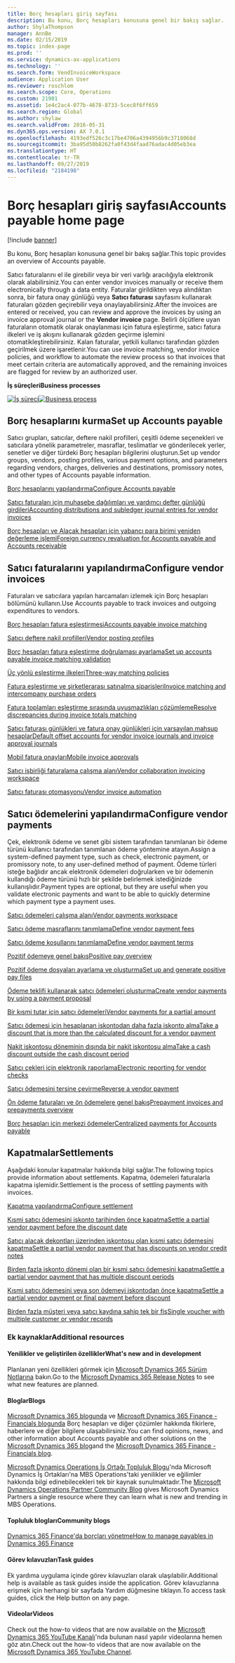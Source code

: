 ```yaml
---
title: Borç hesapları giriş sayfası
description: Bu konu, Borç hesapları konusuna genel bir bakış sağlar.
author: ShylaThompson
manager: AnnBe
ms.date: 02/15/2019
ms.topic: index-page
ms.prod: ''
ms.service: dynamics-ax-applications
ms.technology: ''
ms.search.form: VendInvoiceWorkspace
audience: Application User
ms.reviewer: roschlom
ms.search.scope: Core, Operations
ms.custom: 21901
ms.assetid: 1e4c2ac4-077b-4678-8733-5cec8f6ff659
ms.search.region: Global
ms.author: shylaw
ms.search.validFrom: 2016-05-31
ms.dyn365.ops.version: AX 7.0.1
ms.openlocfilehash: 4193edf526c3c17be4706a4394956b9c3718068d
ms.sourcegitcommit: 3ba95d50b8262fa0f43d4faad76adac4d05eb3ea
ms.translationtype: HT
ms.contentlocale: tr-TR
ms.lasthandoff: 09/27/2019
ms.locfileid: "2184198"
---
```

# <a name="accounts-payable-home-page"></a><span data-ttu-id="c9a9f-103">Borç hesapları giriş sayfası</span><span class="sxs-lookup"><span data-stu-id="c9a9f-103">Accounts payable home page</span></span>

[!include [banner](../includes/banner.md)]

<span data-ttu-id="c9a9f-104">Bu konu, Borç hesapları konusuna genel bir bakış sağlar.</span><span class="sxs-lookup"><span data-stu-id="c9a9f-104">This topic provides an overview of Accounts payable.</span></span> 

<span data-ttu-id="c9a9f-105">Satıcı faturalarını el ile girebilir veya bir veri varlığı aracılığıyla elektronik olarak alabilirsiniz.</span><span class="sxs-lookup"><span data-stu-id="c9a9f-105">You can enter vendor invoices manually or receive them electronically through a data entity.</span></span> <span data-ttu-id="c9a9f-106">Faturalar girildikten veya alındıktan sonra, bir fatura onay günlüğü veya **Satıcı faturası** sayfasını kullanarak faturaları gözden geçirebilir veya onaylayabilirsiniz.</span><span class="sxs-lookup"><span data-stu-id="c9a9f-106">After the invoices are entered or received, you can review and approve the invoices by using an invoice approval journal or the **Vendor invoice** page.</span></span> <span data-ttu-id="c9a9f-107">Belirli ölçütlere uyan faturaların otomatik olarak onaylanması için fatura eşleştirme, satıcı fatura ilkeleri ve iş akışını kullanarak gözden geçirme işlemini otomatikleştirebilirsiniz. Kalan faturalar, yetkili kullanıcı tarafından gözden geçirilmek üzere işaretlenir.</span><span class="sxs-lookup"><span data-stu-id="c9a9f-107">You can use invoice matching, vendor invoice policies, and workflow to automate the review process so that invoices that meet certain criteria are automatically approved, and the remaining invoices are flagged for review by an authorized user.</span></span>

<span data-ttu-id="c9a9f-108">**İş süreçleri**</span><span class="sxs-lookup"><span data-stu-id="c9a9f-108">**Business processes**</span></span>

<span data-ttu-id="c9a9f-109">[![İş süreci](./media/AP-process.PNG)](./media/AP-process.PNG)</span><span class="sxs-lookup"><span data-stu-id="c9a9f-109">[![Business process](./media/AP-process.PNG)](./media/AP-process.PNG)</span></span>

## <a name="set-up-accounts-payable"></a><span data-ttu-id="c9a9f-110">Borç hesaplarını kurma</span><span class="sxs-lookup"><span data-stu-id="c9a9f-110">Set up Accounts payable</span></span>

<span data-ttu-id="c9a9f-111">Satıcı grupları, satıcılar, deftere nakil profilleri, çeşitli ödeme seçenekleri ve satıcılara yönelik parametreler, masraflar, teslimatlar ve gönderilecek yerler, senetler ve diğer türdeki Borç hesapları bilgilerini oluşturun.</span><span class="sxs-lookup"><span data-stu-id="c9a9f-111">Set up vendor groups, vendors, posting profiles, various payment options, and parameters regarding vendors, charges, deliveries and destinations, promissory notes, and other types of Accounts payable information.</span></span> 

[<span data-ttu-id="c9a9f-112">Borç hesaplarını yapılandırma</span><span class="sxs-lookup"><span data-stu-id="c9a9f-112">Configure Accounts payable</span></span>](accounts-payable-overview.md)

[<span data-ttu-id="c9a9f-113">Satıcı faturaları için muhasebe dağılımları ve yardımcı defter günlüğü girdileri</span><span class="sxs-lookup"><span data-stu-id="c9a9f-113">Accounting distributions and subledger journal entries for vendor invoices</span></span>](accounting-distributions-subledger-journal-entries-vendor-invoices.md) 

[<span data-ttu-id="c9a9f-114">Borç hesapları ve Alacak hesapları için yabancı para birimi yeniden değerleme işlemi</span><span class="sxs-lookup"><span data-stu-id="c9a9f-114">Foreign currency revaluation for Accounts payable and Accounts receivable</span></span>](../cash-bank-management/foreign-currency-revaluation-accounts-payable-accounts-receivable.md)

## <a name="configure-vendor-invoices"></a><span data-ttu-id="c9a9f-115">Satıcı faturalarını yapılandırma</span><span class="sxs-lookup"><span data-stu-id="c9a9f-115">Configure vendor invoices</span></span>

<span data-ttu-id="c9a9f-116">Faturaları ve satıcılara yapılan harcamaları izlemek için Borç hesapları bölümünü kullanın.</span><span class="sxs-lookup"><span data-stu-id="c9a9f-116">Use Accounts payable to track invoices and outgoing expenditures to vendors.</span></span>

[<span data-ttu-id="c9a9f-117">Borç hesapları fatura eşleştirmesi</span><span class="sxs-lookup"><span data-stu-id="c9a9f-117">Accounts payable invoice matching</span></span>](accounts-payable-invoice-matching.md)

[<span data-ttu-id="c9a9f-118">Satıcı deftere nakil profilleri</span><span class="sxs-lookup"><span data-stu-id="c9a9f-118">Vendor posting profiles</span></span>](vendor-posting-profiles.md)

[<span data-ttu-id="c9a9f-119">Borç hesapları fatura eşleştirme doğrulaması ayarlama</span><span class="sxs-lookup"><span data-stu-id="c9a9f-119">Set up accounts payable invoice matching validation</span></span>](tasks/set-up-accounts-payable-invoice-matching-validation.md)

[<span data-ttu-id="c9a9f-120">Üç yönlü eşleştirme ilkeleri</span><span class="sxs-lookup"><span data-stu-id="c9a9f-120">Three-way matching policies</span></span>](three-way-matching-policies.md)

[<span data-ttu-id="c9a9f-121">Fatura eşleştirme ve şirketlerarası satınalma siparişleri</span><span class="sxs-lookup"><span data-stu-id="c9a9f-121">Invoice matching and intercompany purchase orders</span></span>](invoice-matching-intercompany-purchase-orders.md)

[<span data-ttu-id="c9a9f-122">Fatura toplamları eşleştirme sırasında uyuşmazlıkları çözümleme</span><span class="sxs-lookup"><span data-stu-id="c9a9f-122">Resolve discrepancies during invoice totals matching</span></span>](resolve-invoice-totals-invoice-matching-discrepancies.md)

[<span data-ttu-id="c9a9f-123">Satıcı faturası günlükleri ve fatura onay günlükleri için varsayılan mahsup hesaplar</span><span class="sxs-lookup"><span data-stu-id="c9a9f-123">Default offset accounts for vendor invoice journals and invoice approval journals</span></span>](default-offset-accounts-vendor-invoice-journals.md)

[<span data-ttu-id="c9a9f-124">Mobil fatura onayları</span><span class="sxs-lookup"><span data-stu-id="c9a9f-124">Mobile invoice approvals</span></span>](mobile-invoice-approvals.md)

[<span data-ttu-id="c9a9f-125">Satıcı işbirliği faturalama çalışma alanı</span><span class="sxs-lookup"><span data-stu-id="c9a9f-125">Vendor collaboration invoicing workspace</span></span>](vendor-portal-invoicing-workspace.md)

[<span data-ttu-id="c9a9f-126">Satıcı faturası otomasyonu</span><span class="sxs-lookup"><span data-stu-id="c9a9f-126">Vendor invoice automation</span></span>](vendor-invoice-automation.md)

## <a name="configure-vendor-payments"></a><span data-ttu-id="c9a9f-127">Satıcı ödemelerini yapılandırma</span><span class="sxs-lookup"><span data-stu-id="c9a9f-127">Configure vendor payments</span></span> 

<span data-ttu-id="c9a9f-128">Çek, elektronik ödeme ve senet gibi sistem tarafından tanımlanan bir ödeme türünü kullanıcı tarafından tanımlanan ödeme yöntemine atayın.</span><span class="sxs-lookup"><span data-stu-id="c9a9f-128">Assign a system-defined payment type, such as check, electronic payment, or promissory note, to any user-defined method of payment.</span></span> <span data-ttu-id="c9a9f-129">Ödeme türleri isteğe bağlıdır ancak elektronik ödemeleri doğrularken ve bir ödemenin kullandığı ödeme türünü hızlı bir şekilde belirlemek istediğinizde kullanışlıdır.</span><span class="sxs-lookup"><span data-stu-id="c9a9f-129">Payment types are optional, but they are useful when you validate electronic payments and want to be able to quickly determine which payment type a payment uses.</span></span> 

[<span data-ttu-id="c9a9f-130">Satıcı ödemeleri çalışma alanı</span><span class="sxs-lookup"><span data-stu-id="c9a9f-130">Vendor payments workspace</span></span>](vendor-payments-workspace.md)

[<span data-ttu-id="c9a9f-131">Satıcı ödeme masraflarını tanımlama</span><span class="sxs-lookup"><span data-stu-id="c9a9f-131">Define vendor payment fees</span></span>](tasks/define-vendor-payment-fees.md)

[<span data-ttu-id="c9a9f-132">Satıcı ödeme koşullarını tanımlama</span><span class="sxs-lookup"><span data-stu-id="c9a9f-132">Define vendor payment terms</span></span>](tasks/define-vendor-payment-terms.md)

[<span data-ttu-id="c9a9f-133">Pozitif ödemeye genel bakış</span><span class="sxs-lookup"><span data-stu-id="c9a9f-133">Positive pay overview</span></span>](positive-pay-overview.md)

[<span data-ttu-id="c9a9f-134">Pozitif ödeme dosyaları ayarlama ve oluşturma</span><span class="sxs-lookup"><span data-stu-id="c9a9f-134">Set up and generate positive pay files</span></span>](set-up-generate-positive-pay-files.md)

[<span data-ttu-id="c9a9f-135">Ödeme teklifi kullanarak satıcı ödemeleri oluşturma</span><span class="sxs-lookup"><span data-stu-id="c9a9f-135">Create vendor payments by using a payment proposal</span></span>](create-vendor-payments-payment-proposal.md)

[<span data-ttu-id="c9a9f-136">Bir kısmi tutar için satıcı ödemeleri</span><span class="sxs-lookup"><span data-stu-id="c9a9f-136">Vendor payments for a partial amount</span></span>](vendor-payments-partial-amount.md)

[<span data-ttu-id="c9a9f-137">Satıcı ödemesi için hesaplanan iskontodan daha fazla iskonto alma</span><span class="sxs-lookup"><span data-stu-id="c9a9f-137">Take a discount that is more than the calculated discount for a vendor payment</span></span>](take-discount-more-calculated-discount-vendor-payment.md)

[<span data-ttu-id="c9a9f-138">Nakit iskontosu döneminin dışında bir nakit iskontosu alma</span><span class="sxs-lookup"><span data-stu-id="c9a9f-138">Take a cash discount outside the cash discount period</span></span>](take-cash-discount-outside-cash-discount-timeframe.md)

[<span data-ttu-id="c9a9f-139">Satıcı çekleri için elektronik raporlama</span><span class="sxs-lookup"><span data-stu-id="c9a9f-139">Electronic reporting for vendor checks</span></span>](electronic-reporting-sample-vendor-checks.md)

[<span data-ttu-id="c9a9f-140">Satıcı ödemesini tersine çevirme</span><span class="sxs-lookup"><span data-stu-id="c9a9f-140">Reverse a vendor payment</span></span>](reverse-vendor-payment.md)

[<span data-ttu-id="c9a9f-141">Ön ödeme faturaları ve ön ödemelere genel bakış</span><span class="sxs-lookup"><span data-stu-id="c9a9f-141">Prepayment invoices and prepayments overview</span></span>](prepayments-invoices-vs-prepayments.md)

[<span data-ttu-id="c9a9f-142">Borç hesapları için merkezi ödemeler</span><span class="sxs-lookup"><span data-stu-id="c9a9f-142">Centralized payments for Accounts payable</span></span>](centralized-payments-accounts-payable.md)

## <a name="settlements"></a><span data-ttu-id="c9a9f-143">Kapatmalar</span><span class="sxs-lookup"><span data-stu-id="c9a9f-143">Settlements</span></span>

<span data-ttu-id="c9a9f-144">Aşağıdaki konular kapatmalar hakkında bilgi sağlar.</span><span class="sxs-lookup"><span data-stu-id="c9a9f-144">The following topics provide information about settlements.</span></span> <span data-ttu-id="c9a9f-145">Kapatma, ödemeleri faturalarla kapatma işlemidir.</span><span class="sxs-lookup"><span data-stu-id="c9a9f-145">Settlement is the process of settling payments with invoices.</span></span> 

[<span data-ttu-id="c9a9f-146">Kapatma yapılandırma</span><span class="sxs-lookup"><span data-stu-id="c9a9f-146">Configure settlement</span></span>](../cash-bank-management/configure-settlement.md)

[<span data-ttu-id="c9a9f-147">Kısmi satıcı ödemesini iskonto tarihinden önce kapatma</span><span class="sxs-lookup"><span data-stu-id="c9a9f-147">Settle a partial vendor payment before the discount date</span></span>](settle-partial-vendor-payment-before-discount-or-final-payment-after.md)

[<span data-ttu-id="c9a9f-148">Satıcı alacak dekontları üzerinden iskontosu olan kısmi satıcı ödemesini kapatma</span><span class="sxs-lookup"><span data-stu-id="c9a9f-148">Settle a partial vendor payment that has discounts on vendor credit notes</span></span>](settle-partial-vendor-payment-discounts-vendor-credit-notes.md)

[<span data-ttu-id="c9a9f-149">Birden fazla iskonto dönemi olan bir kısmi satıcı ödemesini kapatma</span><span class="sxs-lookup"><span data-stu-id="c9a9f-149">Settle a partial vendor payment that has multiple discount periods</span></span>](settle-partial-vendor-payment-multiple-discount-periods.md)

[<span data-ttu-id="c9a9f-150">Kısmi satıcı ödemesini veya son ödemeyi iskontodan önce kapatma</span><span class="sxs-lookup"><span data-stu-id="c9a9f-150">Settle a partial vendor payment or final payment before discount</span></span>](settle-partial-vendor-payment-or-final-payment-before-discount.md)

[<span data-ttu-id="c9a9f-151">Birden fazla müşteri veya satıcı kaydına sahip tek bir fiş</span><span class="sxs-lookup"><span data-stu-id="c9a9f-151">Single voucher with multiple customer or vendor records</span></span>](single-voucher-multiple-customer-vendor-records.md)



### <a name="additional-resources"></a><span data-ttu-id="c9a9f-152">Ek kaynaklar</span><span class="sxs-lookup"><span data-stu-id="c9a9f-152">Additional resources</span></span>

#### <a name="whats-new-and-in-development"></a><span data-ttu-id="c9a9f-153">Yenilikler ve geliştirilen özellikler</span><span class="sxs-lookup"><span data-stu-id="c9a9f-153">What's new and in development</span></span>

<span data-ttu-id="c9a9f-154">Planlanan yeni özellikleri görmek için [Microsoft Dynamics 365 Sürüm Notlarına](https://go.microsoft.com/fwlink/?linkid=2010158) bakın.</span><span class="sxs-lookup"><span data-stu-id="c9a9f-154">Go to the [Microsoft Dynamics 365 Release Notes](https://go.microsoft.com/fwlink/?linkid=2010158) to see what new features are planned.</span></span> 

#### <a name="blogs"></a><span data-ttu-id="c9a9f-155">Bloglar</span><span class="sxs-lookup"><span data-stu-id="c9a9f-155">Blogs</span></span>

<span data-ttu-id="c9a9f-156">[Microsoft Dynamics 365 blogunda](https://community.dynamics.com/b/msftdynamicsblog?c=Enterprise) ve [Microsoft Dynamics 365 Finance - Financials blogunda](https://community.dynamics.com/365/financeandoperations/b/financials) Borç hesapları ve diğer çözümler hakkında fikirlere, haberlere ve diğer bilgilere ulaşabilirsiniz.</span><span class="sxs-lookup"><span data-stu-id="c9a9f-156">You can find opinions, news, and other information about Accounts payable and other solutions on the [Microsoft Dynamics 365 blog](https://community.dynamics.com/b/msftdynamicsblog?c=Enterprise)and the [Microsoft Dynamics 365 Finance - Financials blog](https://community.dynamics.com/365/financeandoperations/b/financials).</span></span>

<span data-ttu-id="c9a9f-157">[Microsoft Dynamics Operations İş Ortağı Topluluk Blogu](https://community.dynamics.com/partner/b/operationspartnercommunityblog)'nda Microsoft Dynamics İş Ortakları'na MBS Operations'taki yenilikler ve eğilimler hakkında bilgi edinebilecekleri tek bir kaynak sunulmaktadır.</span><span class="sxs-lookup"><span data-stu-id="c9a9f-157">The [Microsoft Dynamics Operations Partner Community Blog](https://community.dynamics.com/partner/b/operationspartnercommunityblog) gives Microsoft Dynamics Partners a single resource where they can learn what is new and trending in MBS Operations.</span></span>

#### <a name="community-blogs"></a><span data-ttu-id="c9a9f-158">Topluluk blogları</span><span class="sxs-lookup"><span data-stu-id="c9a9f-158">Community blogs</span></span>

[<span data-ttu-id="c9a9f-159">Dynamics 365 Finance'da borçları yönetme</span><span class="sxs-lookup"><span data-stu-id="c9a9f-159">How to manage payables in Dynamics 365 Finance</span></span>](https://financefunction.tech/2019/02/15/how-to-manage-payables-in-dynamics-365-for-finance-and-operations)

#### <a name="task-guides"></a><span data-ttu-id="c9a9f-160">Görev kılavuzları</span><span class="sxs-lookup"><span data-stu-id="c9a9f-160">Task guides</span></span>
<span data-ttu-id="c9a9f-161">Ek yardıma uygulama içinde görev kılavuzları olarak ulaşılabilir.</span><span class="sxs-lookup"><span data-stu-id="c9a9f-161">Additional help is available as task guides inside the application.</span></span> <span data-ttu-id="c9a9f-162">Görev kılavuzlarına erişmek için herhangi bir sayfada Yardım düğmesine tıklayın.</span><span class="sxs-lookup"><span data-stu-id="c9a9f-162">To access task guides, click the Help button on any page.</span></span>

#### <a name="videos"></a><span data-ttu-id="c9a9f-163">Videolar</span><span class="sxs-lookup"><span data-stu-id="c9a9f-163">Videos</span></span>

<span data-ttu-id="c9a9f-164">Check out the how-to videos that are now available on the [Microsoft Dynamics 365 YouTube Kanalı](https://www.youtube.com/channel/UCJGCg4rB3QSs8y_1FquelBQ)'nda bulunan nasıl yapılır videolarına hemen göz atın.</span><span class="sxs-lookup"><span data-stu-id="c9a9f-164">Check out the how-to videos that are now available on the [Microsoft Dynamics 365 YouTube Channel](https://www.youtube.com/channel/UCJGCg4rB3QSs8y_1FquelBQ).</span></span>




